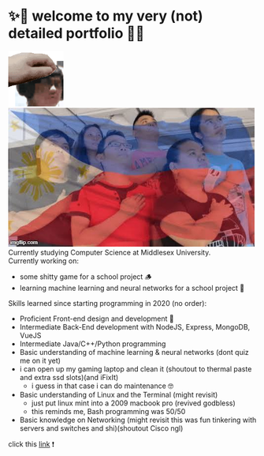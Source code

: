 <!--
**gablmao/gablmao** is a ✨ _special_ ✨ repository because its `README.md` (this file) appears on your GitHub profile.
-->
# ✨👋 welcome to my very (not) detailed portfolio 👋✨
![this is me like a long time ago](https://github.com/gablmao/gablmao/blob/main/img/e00fec36-eab1-4611-af5d-da377b7d3f68.gif)
![uyy nationality](https://github.com/gablmao/gablmao/blob/main/img/Fm60bBnWAAI63NM.jpg)  
Currently studying Computer Science at Middlesex University.  
Currently working on:
- some shitty game for a school project 🪵
- learning machine learning and neural networks for a school project 🤖

Skills learned since starting programming in 2020 (no order):
- Proficient Front-end design and development 📝
- Intermediate Back-End development with NodeJS, Express, MongoDB, VueJS
- Intermediate Java/C++/Python programming
- Basic understanding of machine learning & neural networks (dont quiz me on it yet)
- i can open up my gaming laptop and clean it (shoutout to thermal paste and extra ssd slots)(and iFixIt)
  - i guess in that case i can do maintenance 🤓
- Basic understanding of Linux and the Terminal (might revisit)
  - just put linux mint into a 2009 macbook pro (revived godbless)
  - this reminds me, Bash programming was 50/50  
- Basic knowledge on Networking (might revisit this was fun tinkering with servers and switches and shi)(shoutout Cisco ngl)

click this [link](https://www.google.com/) ❗
